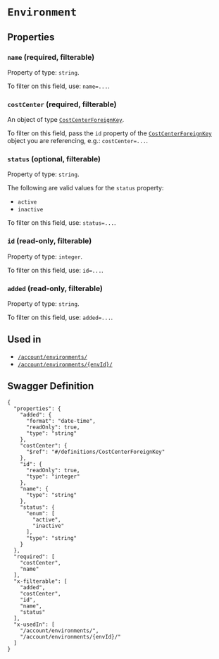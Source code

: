 # `Environment` #







## Properties ##

### `name` (required, filterable) ###




Property of type: `string`.


To filter on this field, use: `name=...`.


### `costCenter` (required, filterable) ###




An object of type [`CostCenterForeignKey`](./../definitions/CostCenterForeignKey.mkd).

To filter on this field, pass the `id` property of the [`CostCenterForeignKey`](./../definitions/CostCenterForeignKey.mkd) object you are referencing,
e.g.: `costCenter=...`.


### `status` (optional, filterable) ###




Property of type: `string`.

 
The following are valid values for the `status` property:
  + `active`
  + `inactive`

To filter on this field, use: `status=...`.


### `id` (read-only, filterable) ###




Property of type: `integer`.


To filter on this field, use: `id=...`.


### `added` (read-only, filterable) ###




Property of type: `string`.


To filter on this field, use: `added=...`.




## Used in ##

  + [`/account/environments/`](./../rest/api/v1beta0/account/environments/)
  + [`/account/environments/{envId}/`](./../rest/api/v1beta0/account/environments/{envId}/)

## Swagger Definition ##

    {
      "properties": {
        "added": {
          "format": "date-time", 
          "readOnly": true, 
          "type": "string"
        }, 
        "costCenter": {
          "$ref": "#/definitions/CostCenterForeignKey"
        }, 
        "id": {
          "readOnly": true, 
          "type": "integer"
        }, 
        "name": {
          "type": "string"
        }, 
        "status": {
          "enum": [
            "active", 
            "inactive"
          ], 
          "type": "string"
        }
      }, 
      "required": [
        "costCenter", 
        "name"
      ], 
      "x-filterable": [
        "added", 
        "costCenter", 
        "id", 
        "name", 
        "status"
      ], 
      "x-usedIn": [
        "/account/environments/", 
        "/account/environments/{envId}/"
      ]
    }
